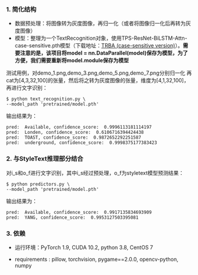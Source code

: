 ### 1. 简化结构

- 数据预处理：将图像转为灰度图像，再归一化（或者将图像归一化后再转为灰度图像）
- 模型：整理为一个TextRecognition对象，使用TPS-ResNet-BiLSTM-Attn-case-sensitive.pth模型（下载地址：[TRBA (case-sensitive version)](https://drive.google.com/open?id=1ajONZOgiG9pEYsQ-eBmgkVbMDuHgPCaY)）。**需要注意的是，该项目将model = nn.DataParallel(model)保存为模型，为了方便，我们需要重新将model.module保存为模型**

测试用例，对demo_1.png,demo_3.png,demo_5.png,demo_7.png分别归一化
再cat为[4,3,32,100]的张量，然后将之转为灰度图像的张量，维度为[4,1,32,100]，再进行文字识别：

```bashrc
$ python text_recognition.py \
--model_path 'pretrained/model.pth'
```

输出结果为：

    pred:  Available, confidence_score:  0.9996113181114197
    pred:  Londen, confidence_score:  0.6106716394424438
    pred:  TOAST, confidence_score:  0.9872652292251587
    pred:  underground, confidence_score:  0.9998375177383423

### 2. 与StyleText推理部分结合

对i_s和o_f进行文字识别，其中i_s经过预处理，o_f为styletext模型预测结果：

```bashrc
$ python predictors.py \
--model_path 'pretrained/model.pth'
```
输出结果为：

    pred:  Available, confidence_score:  0.9917135834693909
    pred:  YANG, confidence_score:  0.9953127503395081

### 3. 依赖

- 运行环境：PyTorch 1.9, CUDA 10.2, python 3.8, CentOS 7

- requirements : pillow, torchvision, pygame==2.0.0, opencv-python, numpy